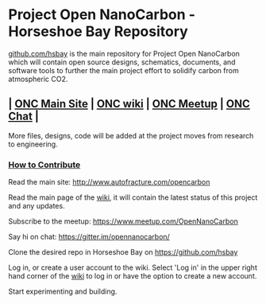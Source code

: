 # Project Open NanoCarbon - Horseshoe Bay Repository

[github.com/hsbay](github.com/hsbay) is the main repository for Project Open NanoCarbon which will contain open source designs, schematics, documents, and software tools to further the main project effort to solidify carbon from atmospheric CO2.

## | [ONC Main Site](http://www.autofracture.com/opencarbon) | [ONC wiki](https://opennanocarbon.atlassian.net) | [ONC Meetup](https://www.meetup.com/OpenNanoCarbon/) | [ONC Chat](https://gitter.im/opennanocarbon) |

More files, designs, code will be added at the project moves from research to engineering.

### [How to Contribute](https://opennanocarbon.atlassian.net/wiki/display/REF/How+to+contribute+to+Project+Open+NanoCarbon)

Read the main site: http://www.autofracture.com/opencarbon

Read the main page of the [wiki](https://opennanocarbon.atlassian.net), it will contain the latest status of this project and any updates.

Subscribe to the meetup: https://www.meetup.com/OpenNanoCarbon

Say hi on chat: https://gitter.im/opennanocarbon/

Clone the desired repo in Horseshoe Bay on https://github.com/hsbay

Log in, or create a user account to the wiki. Select 'Log in' in the upper right hand corner of the [wiki](https://opennanocarbon.atlassian.net) to log in or have the option to create a new account.

Start experimenting and building.

